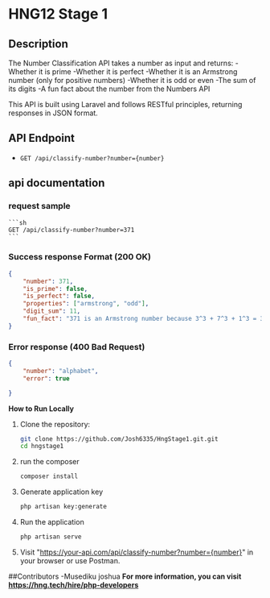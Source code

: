 # HNG12 Stage 1 

## Description
The Number Classification API takes a number as input and returns:
-Whether it is prime
-Whether it is perfect
-Whether it is an Armstrong number (only for positive numbers)
-Whether it is odd or even
-The sum of its digits
-A fun fact about the number from the Numbers API

This API is built using Laravel and follows RESTful principles, returning responses in JSON format.

## API Endpoint
- `GET /api/classify-number?number={number}`

## api documentation

### request sample
    ```sh
    GET /api/classify-number?number=371
    ```

### Success response Format (200 OK)
```json
{
    "number": 371,
    "is_prime": false,
    "is_perfect": false,
    "properties": ["armstrong", "odd"],
    "digit_sum": 11,
    "fun_fact": "371 is an Armstrong number because 3^3 + 7^3 + 1^3 = 371"
}
```

### Error response (400 Bad Request)
```json
{
    "number": "alphabet",
    "error": true

}
```


**How to Run Locally**
1. Clone the repository:
   ```sh
   git clone https://github.com/Josh6335/HngStage1.git.git
   cd hngstage1
   ```
2. run the composer
   ```sh
   composer install
    ```
4. Generate application key
    ```sh
    php artisan key:generate
    ```
5. Run the application
   ```sh
   php artisan serve
   ```
7. Visit "https://your-api.com/api/classify-number?number={number}" in your browser or use Postman.

##Contributors
-Musediku joshua
**For more information, you can visit https://hng.tech/hire/php-developers**
